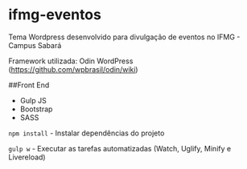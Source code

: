 # ifmg-eventos
Tema Wordpress desenvolvido para divulgação de eventos no IFMG - Campus Sabará

Framework utilizada: Odin WordPress (https://github.com/wpbrasil/odin/wiki)

##Front End

- Gulp JS
- Bootstrap
- SASS

`npm install` - Instalar dependências do projeto

`gulp w` - Executar as tarefas automatizadas (Watch, Uglify, Minify e Livereload) 

